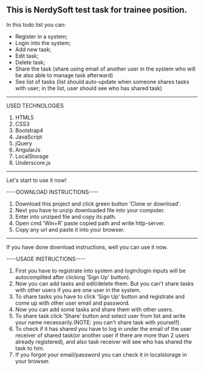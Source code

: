 This is NerdySoft test task for trainee position.
-----------------------------------------------------------------------------
In this todo list you can:
- Register in a system; 
- Login into the system; 
- Add new task; 
- Edit task; 
- Delete task; 
- Share the task (share using email of another user in the system who will be 
also able to manage task afterward) 
- See list of tasks (list should auto-update when someone shares tasks with 
user; in the list, user should see who has shared task) 
-----------------------------------------------------------------------------

 USED TECHNOLOGIES
1. HTML5
2. CSS3
3. Bootstrap4
4. JavaScript
5. jQuery
6. AngularJs
7. LocalStorage
8. Underscore.js
-----------------------------------------------------------------------------
Let's start to use it now!

----DOWNLOAD INSTRUCTIONS----
1. Download this project and click green button 'Clone or download'.
2. Next you have to unzip downloaded file into your computer.
3. Enter into unziped file and copy its path.
4. Open cmd 'Win+R' paste copied path and write http-server.
5. Copy any url and paste it into your browser.
-----------------------------------------------------------------------------

If you have done download instructions, well you can use it now.

----USAGE INSTRUCTIONS----
1. First you have to registrate into system and login(login inputs will be autocomplited after clicking 'Sign Up' button).
2. Now you can add tasks and edit/delete them. But you can't share tasks with other users if you are one user in the system.
3. To share tasks you have to click 'Sign Up' button and registrate and come up with other user email and password.
4. Now you can add some tasks and share them with other users.
5. To share task click 'Share' button and select user from list and write your name necessarily.(NOTE: you can't share task with yourself).
6. To check if it has shared you have to log in under the email of the user receiver of shared task(or another user if there are more than 2 users already registered), and also task receiver will see who has shared the task to him.
7. If you forgot your email/password you can check it in localstorage in your browser.


